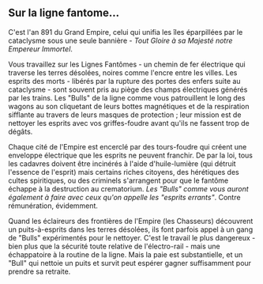 ## Sur la ligne fantome...

C'est l'an 891 du Grand Empire, celui qui unifia les îles éparpillées par le
cataclysme sous une seule bannière - *Tout Gloire à sa Majesté
notre Empereur Immortel*.

Vous travaillez sur les Lignes Fantômes - un chemin de fer électrique qui
traverse les terres désolées, noires comme l'encre entre les villes. Les esprits
des morts - libérés par la rupture des portes des enfers suite au cataclysme -
sont souvent pris au piège des champs électriques générés par les trains. Les
"Bulls" de la ligne comme vous patrouillent le long des wagons au son cliquetant
de leurs bottes magnétiques et de la respiration sifflante au travers de leurs
masques de protection ; leur mission est de nettoyer les esprits avec vos
griffes-foudre avant qu'ils ne fassent trop de dégâts.

Chaque cité de l'Empire est encerclé par des tours-foudre qui créent une
enveloppe électrique que les esprits ne peuvent franchir. De par la loi, tous
les cadavres doivent être incinérés à l'aide d'huile-lumière (qui détruit
l'essence de l'esprit) mais certains riches citoyens, des hérétiques des cultes
spiritiques, ou des criminels s'arrangent pour que le fantôme échappe à la
destruction au crematorium. *Les "Bulls" comme vous auront également à faire
avec ceux qu'on appelle les "esprits errants"*. Contre rémunération, évidemment.

Quand les éclaireurs des frontières de l'Empire (les Chasseurs) découvrent un
puits-à-esprits dans les terres désolées, ils font parfois appel à un gang de
"Bulls" expérimentés pour le nettoyer. C'est le travail le plus dangereux - bien
plus que la sécurité toute relative de l'électro-rail - mais une échappatoire à
la routine de la ligne. Mais la paie est substantielle, et un "Bull" qui nettoie
un puits et survit peut espérer gagner suffisamment pour prendre sa retraite.
